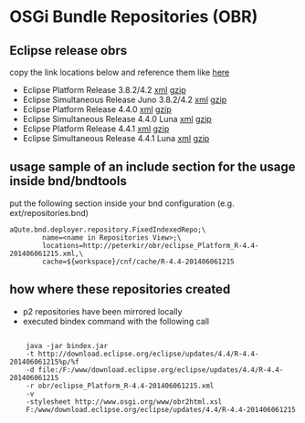 # OSGi Bundle Repositories (OBR)


## Eclipse release obrs 

copy the link locations below and reference them like [here](#usage) 

- Eclipse Platform Release 3.8.2/4.2          [xml](eclipse_3.8.2_platform.xml) [gzip](eclipse_3.8.2_platform.xml.gz)
- Eclipse Simultaneous Release Juno 3.8.2/4.2 [xml](eclipse_3.8.2_Juno.xml)     [gzip](eclipse_3.8.2_Juno.xml)
- Eclipse Platform Release 4.4.0              [xml](eclipse_4.4.0_Platform.xml) [gzip](eclipse_4.4.0_Platform.xml.gz)
- Eclipse Simultaneous Release 4.4.0 Luna     [xml](eclipse_4.4.0_Luna.xml)     [gzip](eclipse_4.4.0_Luna.xml.gz)
- Eclipse Platform Release 4.4.1 			  [xml](eclipse_4.4.1_Platform.xml) [gzip](eclipse_4.4.1_Platform.xml.gz)
- Eclipse Simultaneous Release 4.4.1 Luna 	  [xml](eclipse_4.4.1_Luna.xml)     [gzip](eclipse_4.4.1_Luna.xml.gz) 


## <a name="usage">usage</a> sample of an include section for the usage inside bnd/bndtools

put the following section inside your bnd configuration (e.g. ext/repositories.bnd)

    aQute.bnd.deployer.repository.FixedIndexedRepo;\ 
    		name=<name in Repositories View>;\
    		locations=http://peterkir/obr/eclipse_Platform_R-4.4-201406061215.xml,\
            cache=${workspace}/cnf/cache/R-4.4-201406061215


## how where these repositories created

- p2 repositories have been mirrored locally
- executed bindex command with the following call

<pre><code>
    java -jar bindex.jar
    -t http://download.eclipse.org/eclipse/updates/4.4/R-4.4-201406061215%p/%f
    -d file:/F:/www/download.eclipse.org/eclipse/updates/4.4/R-4.4-201406061215
    -r obr/eclipse_Platform_R-4.4-201406061215.xml
    -v
    -stylesheet http://www.osgi.org/www/obr2html.xsl
    F:/www/download.eclipse.org/eclipse/updates/4.4/R-4.4-201406061215
</code></pre>
